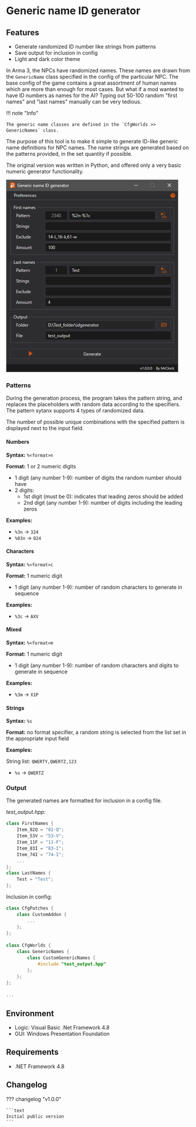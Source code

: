 # Generic name ID generator

## Features

* Generate randomized ID number like strings from patterns
* Save output for inclusion in config
* Light and dark color theme

In Arma 3, the NPCs have randomized names. These names are drawn from the `GenericName` class specified in the config of the particular NPC.
The base config of the game contains a great assortment of human names which are more than enough for most cases. But what if a mod wanted to have ID numbers as names for the AI?
Typing out 50-100 random "first names" and "last names" manually can be very tedious.

!!! note "Info"

	The generic name classes are defined in the `CfgWorlds >> GenericNames` class.

The purpose of this tool is to make it simple to generate ID-like generic name definitions for NPC names. The name strings are generated based on the patterns provided, in the set quantity if possible.

The original version was written in Python, and offered only a very basic numeric generator functionality.

![VB.Net Framework based generic name generator GUI](img/image_4_1.png)

### Patterns

During the generation process, the program takes the pattern string, and replaces the placeholders with random data according to the specifiers. The pattern sytanx supports 4 types of randomized data.

The number of possible unique combinations with the specified pattern is displayed next to the input field.

#### Numbers

**Syntax:** `%<format>n`

**Format:** 1 or 2 numeric digits

* 1 digit (any number 1-9): number of digits the random number should have
* 2 digits:
	* 1st digit (must be 0): indicates that leading zeros should be added
	* 2nd digit (any number 1-9): number of digits including the leading zeros
	
**Examples:**

* `%3n` -> `324`
* `%03n` -> `024`

#### Characters

**Syntax:** `%<format>c`

**Format:** 1 numeric digit

* 1 digit (any number 1-9): number of random characters to generate in sequence
	
**Examples:**

* `%3c` -> `AXV`

#### Mixed

**Syntax:** `%<format>m`

**Format:** 1 numeric digit

* 1 digit (any number 1-9): number of random characters and digits to generate in sequence
	
**Examples:**

* `%3m` -> `X1P`

#### Strings

**Syntax:** `%s`

**Format:** no format specifier, a random string is selected from the list set in the appropriate input field
	
**Examples:**

String list: `QWERTY,QWERTZ,123`

* `%s` -> `QWERTZ`

### Output

The generated names are formatted for inclusion in a config file.

*test_output.hpp:*
``` cpp
class FirstNames {
	Item_82Q = "82-Q";
	Item_53V = "53-V";
	Item_11F = "11-F";
	Item_83I = "83-I";
	Item_74I = "74-I";
	...
};
class LastNames {
	Test = "Test";
};
```

Inclusion in config:
``` cpp
class CfgPatches {
	class CustomAddon {
		...
	};
};

class CfgWorlds {
	class GenericNames {
		class CustomGenericNames {
			#include "test_output.hpp"
		};
	};
};

...
```

## Environment

* Logic:  Visual Basic .Net Framework 4.8
* GUI:    Windows Presentation Foundation

## Requirements

* .NET Framework 4.8

## Changelog

??? changelog "v1.0.0"

	```text
	Initial public version
	```
